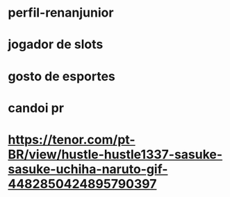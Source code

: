 # perfil-renanjunior
# jogador de slots 
# gosto de esportes
# candoi pr
# https://tenor.com/pt-BR/view/hustle-hustle1337-sasuke-sasuke-uchiha-naruto-gif-4482850424895790397



